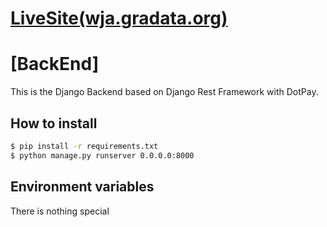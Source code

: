 # [LiveSite(wja.gradata.org)](http://wja.gradata.org/)
# [BackEnd]
This is the Django Backend based on Django Rest Framework with DotPay.

## How to install

```bash
$ pip install -r requirements.txt
$ python manage.py runserver 0.0.0.0:8000
```

## Environment variables
There is nothing special
